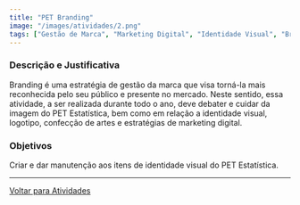 ```yaml
---
title: "PET Branding"
image: "/images/atividades/2.png"
tags: ["Gestão de Marca", "Marketing Digital", "Identidade Visual", "Branding"]
---
```

  
### **Descrição e Justificativa**
  
Branding é uma estratégia de gestão da marca que visa torná-la mais reconhecida pelo seu público e presente no mercado. Neste sentido, essa atividade, a ser realizada durante todo o ano, deve debater e cuidar da imagem do PET Estatística, bem como em relação a identidade visual, logotipo, confecção de artes e estratégias de marketing digital.

### **Objetivos**

Criar e dar manutenção aos itens de identidade visual do PET Estatística.

---
[Voltar para Atividades](/atividades/)